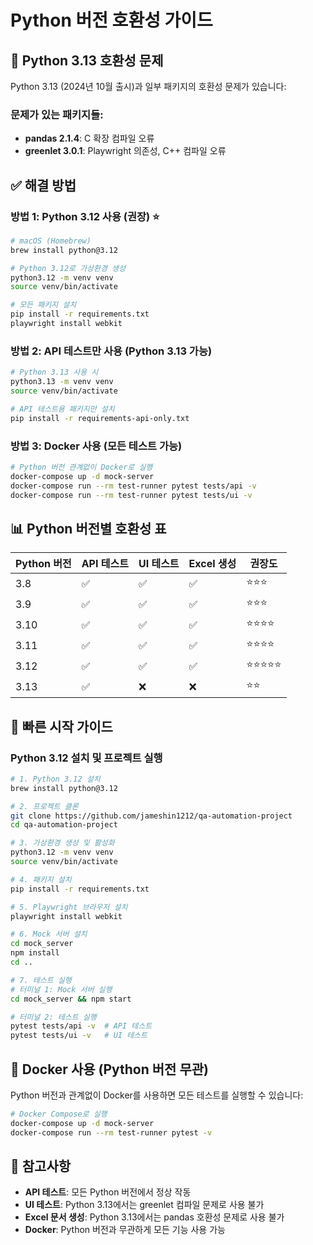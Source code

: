 # Python 버전 호환성 가이드

## 🔴 Python 3.13 호환성 문제

Python 3.13 (2024년 10월 출시)과 일부 패키지의 호환성 문제가 있습니다:

### 문제가 있는 패키지들:
- **pandas 2.1.4**: C 확장 컴파일 오류
- **greenlet 3.0.1**: Playwright 의존성, C++ 컴파일 오류

## ✅ 해결 방법

### 방법 1: Python 3.12 사용 (권장) ⭐
```bash
# macOS (Homebrew)
brew install python@3.12

# Python 3.12로 가상환경 생성
python3.12 -m venv venv
source venv/bin/activate

# 모든 패키지 설치
pip install -r requirements.txt
playwright install webkit
```

### 방법 2: API 테스트만 사용 (Python 3.13 가능)
```bash
# Python 3.13 사용 시
python3.13 -m venv venv
source venv/bin/activate

# API 테스트용 패키지만 설치
pip install -r requirements-api-only.txt
```

### 방법 3: Docker 사용 (모든 테스트 가능)
```bash
# Python 버전 관계없이 Docker로 실행
docker-compose up -d mock-server
docker-compose run --rm test-runner pytest tests/api -v
docker-compose run --rm test-runner pytest tests/ui -v
```

## 📊 Python 버전별 호환성 표

| Python 버전 | API 테스트 | UI 테스트 | Excel 생성 | 권장도 |
|------------|-----------|-----------|-----------|--------|
| 3.8        | ✅        | ✅        | ✅        | ⭐⭐⭐  |
| 3.9        | ✅        | ✅        | ✅        | ⭐⭐⭐  |
| 3.10       | ✅        | ✅        | ✅        | ⭐⭐⭐⭐ |
| 3.11       | ✅        | ✅        | ✅        | ⭐⭐⭐⭐ |
| 3.12       | ✅        | ✅        | ✅        | ⭐⭐⭐⭐⭐ |
| 3.13       | ✅        | ❌        | ❌        | ⭐⭐    |

## 🚀 빠른 시작 가이드

### Python 3.12 설치 및 프로젝트 실행
```bash
# 1. Python 3.12 설치
brew install python@3.12

# 2. 프로젝트 클론
git clone https://github.com/jameshin1212/qa-automation-project
cd qa-automation-project

# 3. 가상환경 생성 및 활성화
python3.12 -m venv venv
source venv/bin/activate

# 4. 패키지 설치
pip install -r requirements.txt

# 5. Playwright 브라우저 설치
playwright install webkit

# 6. Mock 서버 설치
cd mock_server
npm install
cd ..

# 7. 테스트 실행
# 터미널 1: Mock 서버 실행
cd mock_server && npm start

# 터미널 2: 테스트 실행
pytest tests/api -v  # API 테스트
pytest tests/ui -v   # UI 테스트
```

## 🐳 Docker 사용 (Python 버전 무관)

Python 버전과 관계없이 Docker를 사용하면 모든 테스트를 실행할 수 있습니다:

```bash
# Docker Compose로 실행
docker-compose up -d mock-server
docker-compose run --rm test-runner pytest -v
```

## 📝 참고사항

- **API 테스트**: 모든 Python 버전에서 정상 작동
- **UI 테스트**: Python 3.13에서는 greenlet 컴파일 문제로 사용 불가
- **Excel 문서 생성**: Python 3.13에서는 pandas 호환성 문제로 사용 불가
- **Docker**: Python 버전과 무관하게 모든 기능 사용 가능